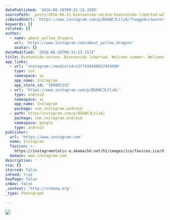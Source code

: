 ```yaml
---
datePublished: '2016-08-20T09:31:16.359Z'
sourcePath: _posts/2016-06-21-bienvenido-verano-bienvenida-libertad-welcome-summer-welc.md
isBasedOnUrl: 'https://www.instagram.com/p/BG6WC3LtlzA/?tagged=itwstories'
keywords: []
related: []
author:
  - name: about_yellow_dragons
    url: 'https://www.instagram.com/about_yellow_dragons'
    avatar: {}
dateModified: '2016-08-20T09:31:15.157Z'
title: Bienvenido verano. Bienvenida libertad. Welcome summer. Welcome freedom.
app_links:
  - url: 'instagram://media?id=1277430398027455680'
    type: ios
    namespace: ai
    app_name: Instagram
    app_store_id: '389801252'
  - url: 'https://www.instagram.com/p/BG6WC3LtlzA/'
    type: android
    namespace: ai
    app_name: Instagram
    package: com.instagram.android
  - path: https/instagram.com/p/BG6WC3LtlzA/
    package: com.instagram.android
    namespace: google
    type: android
publisher:
  url: 'https://www.instagram.com'
  name: Instagram
  favicon: >-
    https://instagramstatic-a.akamaihd.net/h1/images/ico/favicon.ico/dfa85bb1fd63.ico
  domain: www.instagram.com
description: ' '
via: {}
starred: false
inFeed: true
hasPage: false
inNav: false
_context: 'http://schema.org'
_type: Photograph

---
```

![ ](https://imgflo.herokuapp.com/graph/vahj1ThiexotieMo/0c2abca282d0bc708535692cf62f673b/croprotate.jpg?cropheight=421&cropwidth=640&degrees=0&input=https%3A%2F%2Fscontent.cdninstagram.com%2Ft51.2885-15%2Fs640x640%2Fsh0.08%2Fe35%2F13423074_1059909310769775_558847743_n.jpg%3Fig_cache_key%3DMTI3NzQzMDM5ODAyNzQ1NTY4MA%253D%253D.2&x=0&y=111)